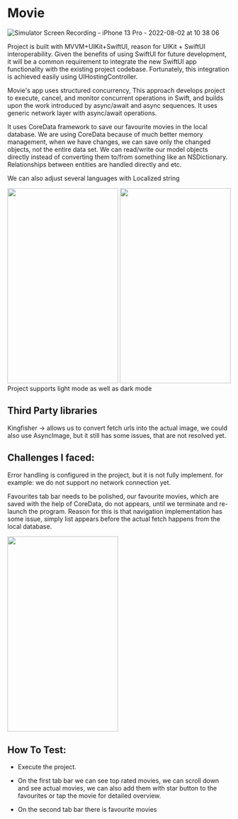 # Movie

![Simulator Screen Recording - iPhone 13 Pro - 2022-08-02 at 10 38 06](https://user-images.githubusercontent.com/84790229/182315224-773e281e-4c85-448e-87ee-64372e4733de.gif)

Project is built with MVVM+UIKit+SwiftUI, reason for UIKit + SwiftUI interoperability. Given the benefits of using SwiftUI for future development, it will be a common requirement to integrate the new SwiftUI app functionality with the existing project codebase. Fortunately, this integration is achieved easily using UIHostingController.

Movie's app uses structured concurrency, This approach develops project to execute, cancel, and monitor concurrent operations in Swift, and builds upon the work introduced by async/await and async sequences. It uses generic network layer with async/await operations.

It uses CoreData framework to save our favourite movies in the local database. We are using CoreData because of much better memory management, when we have changes, we can save only the changed objects, not the entire data set. We can read/write our model objects directly instead of converting them to/from something like an NSDictionary. Relationships between entities are handled directly and etc. 

We can also adjust several languages with Localized string

<img src="https://user-images.githubusercontent.com/84790229/182314036-36dc0528-726e-4b95-a3cb-9212d2cd2d52.png" width="250" height="440">
<img src="https://user-images.githubusercontent.com/84790229/182314030-d93bfd58-2253-4e88-b94d-bcb061f24ea3.png" width="250" height="440">
Project supports light mode as well as dark mode



## Third Party libraries

Kingfisher -> allows us to convert fetch urls into the actual image, we could also use AsyncImage, but it still has some issues, that are not resolved yet. 


## Challenges I faced: 
Error handling is configured in the project, but it is not fully implement. for example: we do not support no network connection yet. 

Favourites tab bar needs to be polished, our favourite movies, which are saved with the help of CoreData, do not appears, until we terminate and re-launch the program. Reason for this is that navigation implementation has some issue, simply list appears before the actual fetch happens from the local database. 

<img src="https://user-images.githubusercontent.com/84790229/182314373-208891f0-b7bf-43c9-adaa-89a83112bd46.png" width="250" height="440">


## How To Test: 

- Execute the project. 

- On the first tab bar we can see top rated movies, we can scroll down and see actual movies, we can also add them with star button to the favourites or tap the movie for detailed overview. 

- On the second tab bar there is favourite movies
